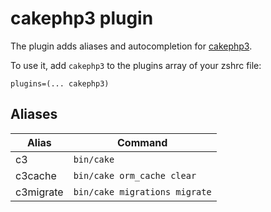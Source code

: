 # cakephp3 plugin

The plugin adds aliases and autocompletion for [cakephp3](https://book.cakephp.org/3.0/en/index.html).

To use it, add `cakephp3` to the plugins array of your zshrc file:

```
plugins=(... cakephp3)
```

## Aliases

| Alias     | Command                       |
| --------- | ----------------------------- |
| c3        | `bin/cake`                    |
| c3cache   | `bin/cake orm_cache clear`    |
| c3migrate | `bin/cake migrations migrate` |
